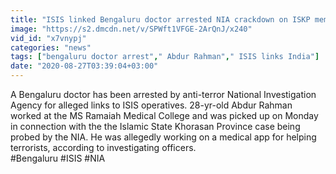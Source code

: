 ```yaml
---
title: "ISIS linked Bengaluru doctor arrested NIA crackdown on ISKP members Oneindia News"
image: "https://s2.dmcdn.net/v/SPWft1VFGE-2ArQnJ/x240"
vid_id: "x7vnypj"
categories: "news"
tags: ["bengaluru doctor arrest"," Abdur Rahman"," ISIS links India"]
date: "2020-08-27T03:39:04+03:00"
---
```

A Bengaluru doctor has been arrested by anti-terror National Investigation Agency for alleged links to ISIS operatives. 28-yr-old Abdur Rahman worked at the MS Ramaiah Medical College and was picked up on Monday in connection with the the Islamic State Khorasan Province case being probed by the NIA. He was allegedly working on a medical app for helping terrorists, according to investigating officers.  <br>#Bengaluru #ISIS #NIA
